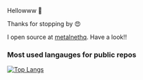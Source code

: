 Hellowww 👋

Thanks for stopping by 😍

I open source at [metalnethq](https://github.com/metalnethq/). Have a look!!

### Most used langauges for public repos

[![Top Langs](https://github-readme-stats.vercel.app/api/top-langs/?username=ByteMeBaby&layout=compact&show_icons=true&theme=tokyonight)](https://github.com/bytemebaby)


